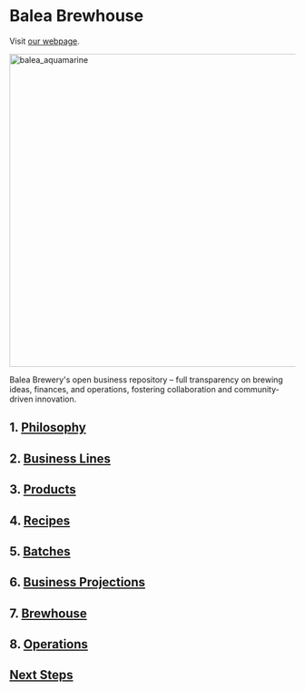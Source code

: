 # Balea Brewhouse
Visit [our webpage](https://baleabrewhouse.netlify.app/).

<image src="./marketing/branding/balea_aquamarine.svg" alt="balea_aquamarine" width="550"/>

Balea Brewery's open business repository – full transparency on brewing ideas, finances, and operations, fostering collaboration and community-driven innovation.


## 1. [Philosophy](./doc/philosophy.md)


## 2. [Business Lines](./doc/business_lines.md)


## 3. [Products](./doc/products.md)


## 4. [Recipes](./doc/recipes.md)


## 5. [Batches](./website/batches.html)


## 6. [Business Projections](./doc/business_projections.md)


## 7. [Brewhouse](./doc/brewhouse.md)


## 8. [Operations](./doc/operations.md)


## [Next Steps](./doc/next_steps.md)

